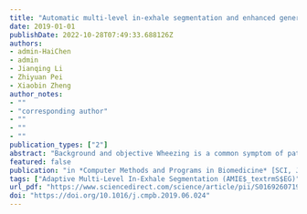 ```yaml
---
title: "Automatic multi-level in-exhale segmentation and enhanced generalized S-transform for wheezing detection"
date: 2019-01-01
publishDate: 2022-10-28T07:49:33.688126Z
authors:
- admin-HaiChen
- admin
- Jianqing Li
- Zhiyuan Pei
- Xiaobin Zheng
author_notes:
- ""
- "corresponding author"
- ""
- ""
- ""
publication_types: ["2"]
abstract: "Background and objective Wheezing is a common symptom of patients caused by asthma and chronic obstructive pulmonary diseases. Wheezing detection identifies wheezing lung sounds and helps physicians in diagnosis, monitoring, and treatment of pulmonary diseases. Different from the traditional way to detect wheezing sounds using digital image process methods, automatic wheezing detection uses computerized tools or algorithms to objectively and accurately assess and evaluate lung sounds. We propose an innovative machine learning-based approach for wheezing detection. The phases of the respiratory sounds are separated automatically and the wheezing features are extracted accordingly to improve the classification accuracy. Methods To enhance the features of wheezing for classification, the Adaptive Multi-Level In-Exhale Segmentation (AMIE$_textrmS$EG) is proposed to automatically and precisely segment the respiratory sounds into inspiratory and expiratory phases. Furthermore, the Enhanced Generalized S-Transform (EGST) is proposed to extract the wheezing features. The highlighted features of wheezing improve the accuracy of wheezing detection with machine learning-based classifiers. Results To evaluate the novelty and superiority of the proposed AMIE$_textrmS$EG and EGST for wheezing detection, we employ three machine learning-based classifiers, Support Vector Machine (SVM), Extreme Learning Machine (ELM) and K-Nearest Neighbor (KNN), with public datasets at segment level and record level respectively. According to the experimental results, the proposed method performs the best using the KNN classifier at segment level, with the measured accuracy, sensitivity, specificity as 98.62%, 95.9% and 99.3% in average respectively. On the other aspect, at record level, the three classifiers perform excellent, with the accuracy, sensitivity, specificity up to 99.52%, 100% and 99.27% respectively. We validate the method with public respiratory sounds dataset. Conclusion The comparison results indicate the very good performance of the proposed methods for long-term wheezing monitoring and telemedicine."
featured: false
publication: "in *Computer Methods and Programs in Biomedicine* [SCI, JCR Q1]"
tags: ["Adaptive Multi-Level In-Exhale Segmentation (AMIE$_textrmS$EG)", "Enhanced Generalized S Transform", "Feature enhancement", "Wheezing detection"]
url_pdf: "https://www.sciencedirect.com/science/article/pii/S0169260719305048"
doi: "https://doi.org/10.1016/j.cmpb.2019.06.024"
---
```



